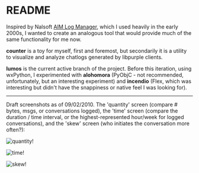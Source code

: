 README
======

Inspired by Nalsoft [AIM Log Manager](http://www.nalsoft.com/?page=welcome), which I used heavily in the early 2000s, I wanted to create an analogous tool that would provide much of the same functionality for me now.

**counter** is a toy for myself, first and foremost, but secondarily it is a utility to visualize and analyze chatlogs generated by libpurple clients.

**lumos** is the current active branch of the project. Before this iteration, using wxPython, I experimented with **alohomora** (PyObjC - not recommended, unfortunately, but an interesting experiment) and **incendio** (Flex, which was interesting but didn't have the snappiness or native feel I was looking for).

- - -
Draft screenshots as of 09/02/2010. The 'quantity' screen (compare # bytes, msgs, or conversations logged), the 'time' screen (compare the duration / time interval, or the highest-represented hour/week for logged conversations), and the 'skew' screen (who initiates the conversation more often?):

![quantity!](http://github.com/christineyen/counter/screenshots/raw/master/quantity.png)

![time!](http://github.com/christineyen/counter/screenshots/raw/master/time.png)

![skew!](http://github.com/christineyen/counter/screenshots/raw/master/skew.png)

